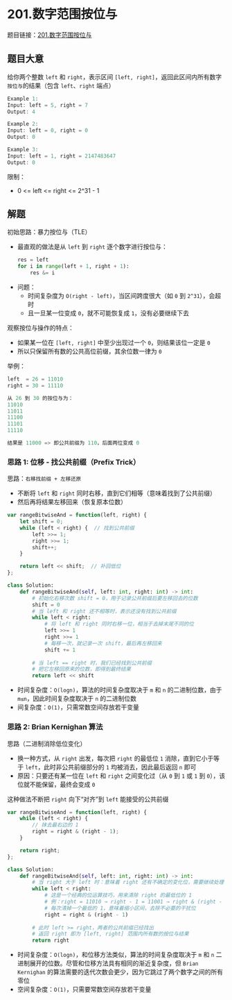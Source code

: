 # 201.数字范围按位与

题目链接：[201.数字范围按位与](https://leetcode.cn/problems/bitwise-and-of-numbers-range/)

## 题目大意

给你两个整数 `left` 和 `right`，表示区间 `[left, right]`，返回此区间内所有数字`按位与`的结果（包含 `left`、`right` 端点）

```js
Example 1:
Input: left = 5, right = 7
Output: 4

Example 2:
Input: left = 0, right = 0
Output: 0

Example 3:
Input: left = 1, right = 2147483647
Output: 0
```

限制：
- 0 <= left <= right <= 2^31 - 1

## 解题

初始思路：暴力按位与（TLE）
- 最直观的做法是从 `left` 到 `right` 逐个数字进行按位与：
  ```python
  res = left
  for i in range(left + 1, right + 1):
      res &= i
  ```
- 问题：
  - 时间复杂度为 `O(right - left)`，当区间跨度很大（如 `0` 到 `2^31`），会超时
  - 且一旦某一位变成 `0`，就不可能恢复成 `1`，没有必要继续下去

观察按位与操作的特点：
- 如果某一位在 `[left, right]` 中至少出现过一个 `0`，则结果该位一定是 `0`
- 所以只保留所有数的公共高位前缀，其余位数一律为 `0`

举例：
```python
left  = 26 = 11010
right = 30 = 11110

从 26 到 30 的按位与为：
11010
11011
11100
11101
11110

结果是 11000 => 即公共前缀为 110，后面两位变成 0
```

### 思路 1: 位移 - 找公共前缀（Prefix Trick）

思路：`右移找前缀 + 左移还原`
- 不断将 `left` 和 `right` 同时右移，直到它们相等（意味着找到了公共前缀）
- 然后再将结果左移回来（恢复原本位数）
  
```js
var rangeBitwiseAnd = function(left, right) {
    let shift = 0;
    while (left < right) {  // 找到公共前缀
        left >>= 1;
        right >>= 1;
        shift++;
    }

    return left << shift;  // 补回低位
};
```
```python
class Solution:
    def rangeBitwiseAnd(self, left: int, right: int) -> int:
        # 初始化右移次数 shift = 0，用于记录公共前缀后要左移回去的位数
        shift = 0
        # 当 left 和 right 还不相等时，表示还没有找到公共前缀
        while left < right:  
            # 将 left 和 right 同时右移一位，相当于去掉末尾不同的位
            left >>= 1
            right >>= 1
            # 每移一次，就记录一次 shift，最后再左移回来
            shift += 1
        
        # 当 left == right 时，我们已经找到公共前缀
        # 把它左移回原来的位数，即得到最终结果
        return left << shift
```

- 时间复杂度：`O(logn)`，算法的时间复杂度取决于 `m` 和 `n` 的二进制位数，由于 `m≤n`，因此时间复杂度取决于 `n` 的二进制位数
- 间复杂度：`O(1)`，只需常数空间存放若干变量

### 思路 2: Brian Kernighan 算法

思路（二进制消除低位变化）
- 换一种方式，从 `right` 出发，每次把 `right` 的最低位 `1` 消除，直到它小于等于 `left`，此时非公共前缀部分的 `1` 均被消去，因此最后返回 `n` 即可
- 原因：只要还有某一位在 `left` 和 `right` 之间变化过（从 `0` 到 `1` 或 `1` 到 `0`），该位就不能保留，最终会变成 `0`

这种做法不断把 `right` 向下“对齐”到 `left` 能接受的公共前缀

```js
var rangeBitwiseAnd = function(left, right) {
    while (left < right) {
        // 抹去最右边的 1
        right = right & (right - 1);
    }

    return right;
};
```
```python
class Solution:
    def rangeBitwiseAnd(self, left: int, right: int) -> int:  
        # 当 right 大于 left 时：意味着 right 还有不确定的变化位，需要继续处理
        while left < right:
            # 这是一个经典的位运算技巧，用来清除 right 的最低位的 1
            # 例：right = 11010 → right - 1 = 11001 → right & (right - 1) = 11000
            # 每次清掉一个最低的 1，意味着缩小区间，去除不必要的干扰位
            right = right & (right - 1)
            
        # 此时 left >= right，两者的公共前缀已经找出
        # 返回 right 即为 [left, right] 范围内所有数的按位与结果
        return right
```

- 时间复杂度：`O(logn)`，和位移方法类似，算法的时间复杂度取决于 `m` 和 `n` 二进制展开的位数。尽管和位移方法具有相同的渐近复杂度，但 `Brian Kernighan` 的算法需要的迭代次数会更少，因为它跳过了两个数字之间的所有零位
- 空间复杂度：`O(1)`，只需要常数空间存放若干变量